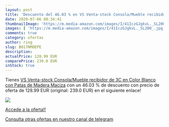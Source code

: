 ```yaml
---
layout: post
title: 'Descuento del 46.03 % en VS Venta-stock Consola/Mueble recibidor '
date: 2020-07-06 08:34:41
thumbnailImage: 'https://m.media-amazon.com/images/I/41IczGJgkvL._SL200_.jpg'
images: [ 'https://m.media-amazon.com/images/I/41IczGJgkvL._SL200_.jpg' ]
comments: true
category: ofertas
author: ring
slug: B017NMOEPE
description:
actualPrice: 128.99 EUR
comparePrice: 239.0 EUR
inStock: true
---
```


Tienes [VS Venta-stock Consola/Mueble recibidor de 3C en Color Blanco con Patas de Madera Maciza](https://www.amazon.com/dp/B017NMOEPE/?tag=redken08-20) con un 46.03 % de descuento con precio de oferta de 128.99 EUR (original: 239.0 EUR) en el siguiente enlace!

[![](https://m.media-amazon.com/images/I/41IczGJgkvL._SL200_.jpg)](https://www.amazon.com/dp/B017NMOEPE/?tag=redken08-20)

[Accede a la oferta!!](https://www.amazon.com/dp/B017NMOEPE/?tag=redken08-20)

[Consulta otras ofertas en nuestro canal de telegram](https://t.me/s/ofertas25)
